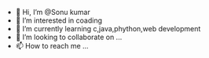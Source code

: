 - 👋 Hi, I’m @Sonu kumar
- 👀 I’m interested in coading
- 🌱 I’m currently learning c,java,phython,web development
- 💞️ I’m looking to collaborate on ...
- 📫 How to reach me ...

<!---
Sonucoder/Sonucoder is a ✨ special ✨ repository because its `README.md` (this file) appears on your GitHub profile.
You can click the Preview link to take a look at your changes.
--->
